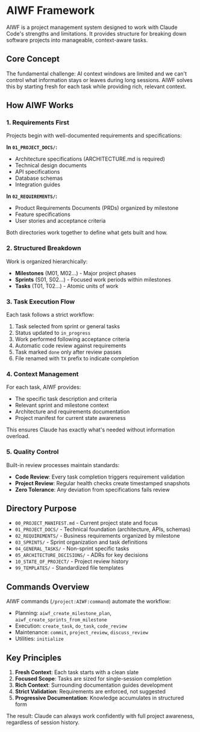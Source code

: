 # AIWF Framework

AIWF is a project management system designed to work with Claude Code's strengths and limitations. It provides structure for breaking down software projects into manageable, context-aware tasks.

## Core Concept

The fundamental challenge: AI context windows are limited and we can't control what information stays or leaves during long sessions. AIWF solves this by starting fresh for each task while providing rich, relevant context.

## How AIWF Works

### 1. Requirements First

Projects begin with well-documented requirements and specifications:

**In `01_PROJECT_DOCS/`:**

- Architecture specifications (ARCHITECTURE.md is required)
- Technical design documents
- API specifications
- Database schemas
- Integration guides

**In `02_REQUIREMENTS/`:**

- Product Requirements Documents (PRDs) organized by milestone
- Feature specifications
- User stories and acceptance criteria

Both directories work together to define what gets built and how.

### 2. Structured Breakdown

Work is organized hierarchically:

- **Milestones** (M01, M02...) - Major project phases
- **Sprints** (S01, S02...) - Focused work periods within milestones
- **Tasks** (T01, T02...) - Atomic units of work

### 3. Task Execution Flow

Each task follows a strict workflow:

1. Task selected from sprint or general tasks
2. Status updated to `in_progress`
3. Work performed following acceptance criteria
4. Automatic code review against requirements
5. Task marked `done` only after review passes
6. File renamed with `TX` prefix to indicate completion

### 4. Context Management

For each task, AIWF provides:

- The specific task description and criteria
- Relevant sprint and milestone context
- Architecture and requirements documentation
- Project manifest for current state awareness

This ensures Claude has exactly what's needed without information overload.

### 5. Quality Control

Built-in review processes maintain standards:

- **Code Review**: Every task completion triggers requirement validation
- **Project Review**: Regular health checks create timestamped snapshots
- **Zero Tolerance**: Any deviation from specifications fails review

## Directory Purpose

- `00_PROJECT_MANIFEST.md` - Current project state and focus
- `01_PROJECT_DOCS/` - Technical foundation (architecture, APIs, schemas)
- `02_REQUIREMENTS/` - Business requirements organized by milestone
- `03_SPRINTS/` - Sprint organization and task definitions
- `04_GENERAL_TASKS/` - Non-sprint specific tasks
- `05_ARCHITECTURE_DECISIONS/` - ADRs for key decisions
- `10_STATE_OF_PROJECT/` - Project review history
- `99_TEMPLATES/` - Standardized file templates

## Commands Overview

AIWF commands (`/project:AIWF:command`) automate the workflow:

- Planning: `aiwf_create_milestone_plan`, `aiwf_create_sprints_from_milestone`
- Execution: `create_task`, `do_task`, `code_review`
- Maintenance: `commit`, `project_review`, `discuss_review`
- Utilities: `initialize`

## Key Principles

1. **Fresh Context**: Each task starts with a clean slate
2. **Focused Scope**: Tasks are sized for single-session completion
3. **Rich Context**: Surrounding documentation guides development
4. **Strict Validation**: Requirements are enforced, not suggested
5. **Progressive Documentation**: Knowledge accumulates in structured form

The result: Claude can always work confidently with full project awareness, regardless of session history.
